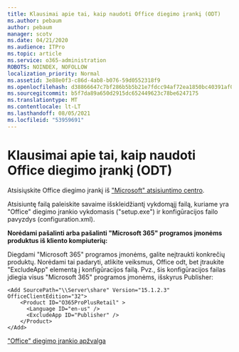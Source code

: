 ```yaml
---
title: Klausimai apie tai, kaip naudoti Office diegimo įrankį (ODT)
ms.author: pebaum
author: pebaum
manager: scotv
ms.date: 04/21/2020
ms.audience: ITPro
ms.topic: article
ms.service: o365-administration
ROBOTS: NOINDEX, NOFOLLOW
localization_priority: Normal
ms.assetid: 3e88e0f3-c86d-4ab8-b076-59d0552318f9
ms.openlocfilehash: d38866647c7bf286b5b5b21e7fdcc94af72ea1850bc40391af077aa230b8b4fd
ms.sourcegitcommit: b5f7da89a650d2915dc652449623c78be6247175
ms.translationtype: MT
ms.contentlocale: lt-LT
ms.lasthandoff: 08/05/2021
ms.locfileid: "53959691"
---
```

# <a name="questions-about-how-to-use-the-office-deployment-tool-odt"></a>Klausimai apie tai, kaip naudoti Office diegimo įrankį (ODT)

Atsisiųskite Office diegimo įrankį iš ["Microsoft" atsisiuntimo centro](https://go.microsoft.com/fwlink/p/?LinkID=626065).
  
Atsisiuntę failą paleiskite savaime išskleidžiantį vykdomąjį failą, kuriame yra "Office" diegimo įrankio vykdomasis ("setup.exe") ir konfigūracijos failo pavyzdys (configuration.xml).
  
 **Norėdami pašalinti arba pašalinti "Microsoft 365" programos įmonėms produktus iš kliento kompiuterių:**
  
Diegdami "Microsoft 365" programos įmonėms, galite neįtraukti konkrečių produktų. Norėdami tai padaryti, atlikite veiksmus, Office odt, bet įtraukite "ExcludeApp" elementą į konfigūracijos failą. Pvz., šis konfigūracijos failas įdiegia visus "Microsoft 365" programos įmonėms, išskyrus Publisher:
  
```
<Add SourcePath="\\Server\share" Version="15.1.2.3" OfficeClientEdition="32">
    <Product ID="O365ProPlusRetail" >
      <Language ID="en-us" />
      <ExcludeApp ID="Publisher" />
    </Product>
</Add>
```

["Office" diegimo įrankio apžvalga](https://docs.microsoft.com/deployoffice/overview-office-deployment-tool)
  

